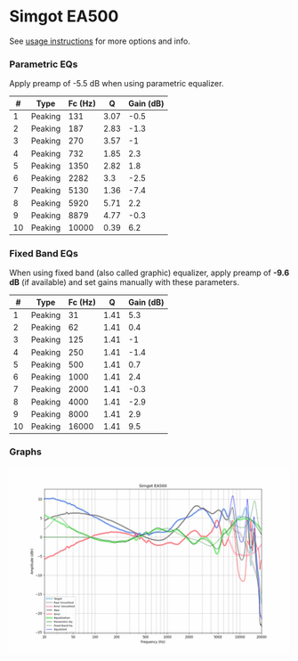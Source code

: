 # Simgot EA500
See [usage instructions](https://github.com/jaakkopasanen/AutoEq#usage) for more options and info.

### Parametric EQs
Apply preamp of -5.5 dB when using parametric equalizer.

|   # | Type    |   Fc (Hz) |    Q |   Gain (dB) |
|-----|---------|-----------|------|-------------|
|   1 | Peaking |       131 | 3.07 |        -0.5 |
|   2 | Peaking |       187 | 2.83 |        -1.3 |
|   3 | Peaking |       270 | 3.57 |        -1   |
|   4 | Peaking |       732 | 1.85 |         2.3 |
|   5 | Peaking |      1350 | 2.82 |         1.8 |
|   6 | Peaking |      2282 | 3.3  |        -2.5 |
|   7 | Peaking |      5130 | 1.36 |        -7.4 |
|   8 | Peaking |      5920 | 5.71 |         2.2 |
|   9 | Peaking |      8879 | 4.77 |        -0.3 |
|  10 | Peaking |     10000 | 0.39 |         6.2 |

### Fixed Band EQs
When using fixed band (also called graphic) equalizer, apply preamp of **-9.6 dB** (if available) and set gains manually with these parameters.

|   # | Type    |   Fc (Hz) |    Q |   Gain (dB) |
|-----|---------|-----------|------|-------------|
|   1 | Peaking |        31 | 1.41 |         5.3 |
|   2 | Peaking |        62 | 1.41 |         0.4 |
|   3 | Peaking |       125 | 1.41 |        -1   |
|   4 | Peaking |       250 | 1.41 |        -1.4 |
|   5 | Peaking |       500 | 1.41 |         0.7 |
|   6 | Peaking |      1000 | 1.41 |         2.4 |
|   7 | Peaking |      2000 | 1.41 |        -0.3 |
|   8 | Peaking |      4000 | 1.41 |        -2.9 |
|   9 | Peaking |      8000 | 1.41 |         2.9 |
|  10 | Peaking |     16000 | 1.41 |         9.5 |

### Graphs
![](./Simgot%20EA500.png)
